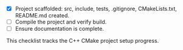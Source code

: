 - [x] Project scaffolded: src, include, tests, .gitignore, CMakeLists.txt, README.md created.
- [ ] Compile the project and verify build.
- [ ] Ensure documentation is complete.

This checklist tracks the C++ CMake project setup progress.